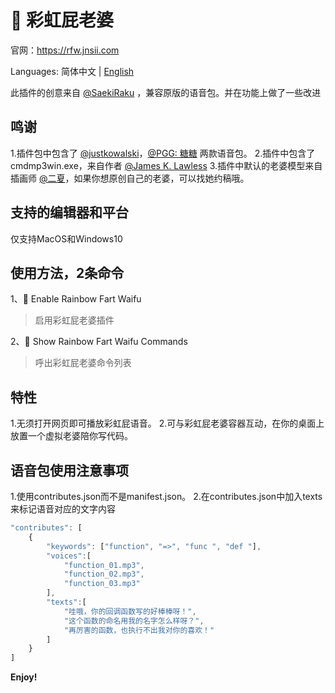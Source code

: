 # 🌈 彩虹屁老婆

官网：https://rfw.jnsii.com

Languages: 简体中文 | [English](./README.md)

此插件的创意来自 [@SaekiRaku](https://github.com/SaekiRaku/vscode-rainbow-fart) ，兼容原版的语音包。并在功能上做了一些改进

## 鸣谢

1.插件包中包含了 [@justkowalski](https://github.com/JustKowalski)，[@PGG: 糖糖](https://github.com/heixiaobai/rainbow-fart-voice-pack) 两款语音包。
2.插件中包含了cmdmp3win.exe，来自作者 [@James K. Lawless](http://jiml.us)
3.插件中默认的老婆模型来自插画师 [@二夏](https://erxia207.lofter.com)，如果你想原创自己的老婆，可以找她约稿哦。

## 支持的编辑器和平台

仅支持MacOS和Windows10

## 使用方法，2条命令

1、🌈 Enable Rainbow Fart Waifu
> 启用彩虹屁老婆插件

2、🌈 Show Rainbow Fart Waifu Commands
> 呼出彩虹屁老婆命令列表

## 特性

1.无须打开网页即可播放彩虹屁语音。
2.可与彩虹屁老婆容器互动，在你的桌面上放置一个虚拟老婆陪你写代码。

## 语音包使用注意事项

1.使用contributes.json而不是manifest.json。
2.在contributes.json中加入texts来标记语音对应的文字内容
~~~~javascript
"contributes": [
    {
        "keywords": ["function", "=>", "func ", "def "],
        "voices":[
            "function_01.mp3",
            "function_02.mp3",
            "function_03.mp3"
        ],
        "texts":[
            "哇哦，你的回调函数写的好棒棒呀！",
            "这个函数的命名用我的名字怎么样呀？",
            "再厉害的函数，也执行不出我对你的喜欢！"
        ]
    }
]
~~~~


**Enjoy!**
